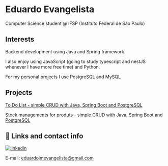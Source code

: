 
# Eduardo Evangelista

Computer Science student @ IFSP (Instituto Federal de São Paulo)

## Interests 
Backend development using Java and Spring framework. 

I also enjoy using JavaScript (going to study typescript and nestJS whenever I have more free time) and Python.

 For my personal projects I use PostgreSQL and MySQL

 ## Projects


[To Do List - simple CRUD with Java, Spring Boot and PostgreSQL](https://github.com/nascimento-felipe/To-Do/)

[Stock managements for produts - simple CRUD with Java, Spring Boot and PostgreSQL](https://github.com/e-ed/Store)


## 🔗 Links and contact info

[![linkedin](https://img.shields.io/badge/linkedin-0A66C2?style=for-the-badge&logo=linkedin&logoColor=white)](https://www.linkedin.com/in/eduardo-evangelista-407555287/)

E-mail: eduardojmevangelista@gmail.com


